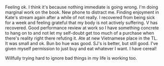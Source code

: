 Feeling ok. I think it's because nothing immediate is going wrong. I'm doing marginal work on the book. New phone to distract me. Finding enjoyment in Kate's stream again after a while of not really. I recovered from being sick for a week and feeling grateful that my body is not actively suffering. V has recovered. Good performance review at work so I have something concrete to hang on to and not let my self-doubt get too much of a purchase when there's reality right there refuting it. Ate at new Vietnamese place in the TL. It was small and ok. Bun bo hue was good. SJ's is better, but still good. I've given myself permission to just buy and eat whatever I want. I have cereal!

Willfully trying hard to ignore bad things in my life is working too.
